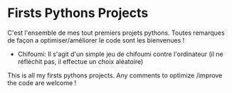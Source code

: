 # Firsts Pythons Projects
C'est l'ensemble de mes tout premiers projets pythons. Toutes remarques de façon a optimiser/améliorer le code sont les bienvenues !
- Chifoumi: Il s'agit d'un simple jeu de chifoumi contre l'ordinateur (il ne réfléchit pas, il effectue un choix aléatoire)

This is all my firsts pythons projects. Any comments to optimize /improve the code are welcome !
